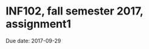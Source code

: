 INF102, fall semester 2017, assignment1
=======================================
Due date: 2017-09-29